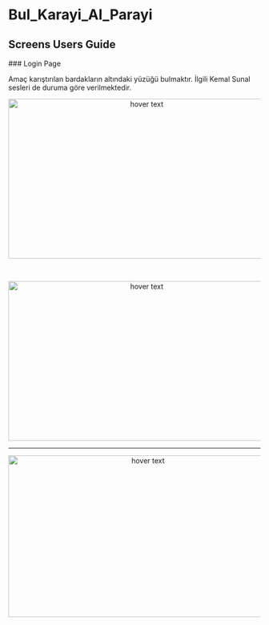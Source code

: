 # Bul_Karayi_Al_Parayi

<p align="center"><h2>Screens Users Guide</h2></p>
### Login Page

Amaç karıştırılan bardakların altındaki yüzüğü bulmaktır. İlgili Kemal Sunal sesleri de duruma göre verilmektedir.
<p align="center">
  <img src="https://user-images.githubusercontent.com/82450697/135269062-59e09cb3-96d7-4908-9849-5e4bacd4dd8d.PNG"  width="537px" height="319px" title="hover text">
</p>
<br>
<p align="center">
  <img src="https://user-images.githubusercontent.com/82450697/135269435-e4fa3d8a-ad07-4999-a2c7-cdcf86b4c230.PNG"  width="537px" height="319px" title="hover text">
</p>




<hr>
<p align="center">
  <img src="https://user-images.githubusercontent.com/82450697/135269215-ad385c3b-442c-4441-af68-f7d51920b82e.PNG"  width="542px" height="323px" title="hover text">
  
</p>
